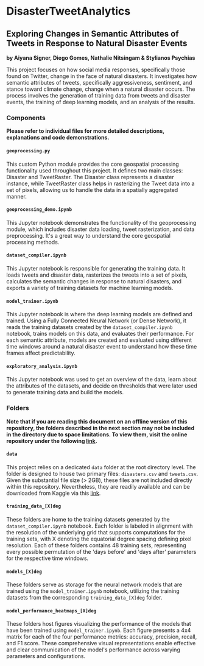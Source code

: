# DisasterTweetAnalytics
## Exploring Changes in Semantic Attributes of Tweets in Response to Natural Disaster Events

**by Aiyana Signer, Diego Gomes, Nathalie Nitsingam & Stylianos Psychias**

This project focuses on how social media responses, specifically those found on Twitter, change in the face of natural disasters. It investigates how semantic attributes of tweets, specifically aggressiveness, sentiment, and stance toward climate change, change when a natural disaster occurs. The process involves the generation of training data from tweets and disaster events, the training of deep learning models, and an analysis of the results.

### Components

**Please refer to individual files for more detailed descriptions, explanations and code demonstrations.**

#### `geoprocessing.py`
This custom Python module provides the core geospatial processing functionality used throughout this project. It defines two main classes: Disaster and TweetRaster. The Disaster class represents a disaster instance, while TweetRaster class helps in rasterizing the Tweet data into a set of pixels, allowing us to handle the data in a spatially aggregated manner.

#### `geoprocessing_demo.ipynb`
This Jupyter notebook demonstrates the functionality of the geoprocessing module, which includes disaster data loading, tweet rasterization, and data preprocessing. It's a great way to understand the core geospatial processing methods.

#### `dataset_compiler.ipynb`
This Jupyter notebook is responsible for generating the training data. It loads tweets and disaster data, rasterizes the tweets into a set of pixels, calculates the semantic changes in response to natural disasters, and exports a variety of training datasets for machine learning models.

#### `model_trainer.ipynb`
This Jupyter notebook is where the deep learning models are defined and trained. Using a Fully Connected Neural Network (or Dense Network), it reads the training datasets created by the `dataset_compiler.ipynb` notebook, trains models on this data, and evaluates their performance. For each semantic attribute, models are created and evaluated using different time windows around a natural disaster event to understand how these time frames affect predictability.

#### `exploratory_analysis.ipynb`
This Jupyter notebook was used to get an overview of the data, learn about the attributes of the datasets, and decide on thresholds that were later used to generate training data and build the models.


### Folders

**Note that if you are reading this document on an offline version of this repository, the folders described in the next section may not be included in the directory due to space limitations. To view them, visit the online repository under the following [link](https://github.com/dguzh/DisasterTweetAnalytics).**

#### `data`
This project relies on a dedicated `data` folder at the root directory level. The folder is designed to house two primary files: `disasters.csv` and `tweets.csv`. Given the substantial file size (> 2GB), these files are not included directly within this repository. Nevertheless, they are readily available and can be downloaded from Kaggle via this [link](https://www.kaggle.com/datasets/deffro/the-climate-change-twitter-dataset?select=The+Climate+Change+Twitter+Dataset.csv).

#### `training_data_[X]deg`
These folders are home to the training datasets generated by the `dataset_compiler.ipynb` notebook. Each folder is labeled in alignment with the resolution of the underlying grid that supports computations for the training sets, with X denoting the equatorial degree spacing defining pixel resolution. Each of these folders contains 48 training sets, representing every possible permutation of the 'days before' and 'days after' parameters for the respective time windows.

#### `models_[X]deg`
These folders serve as storage for the neural network models that are trained using the `model_trainer.ipynb` notebook, utilizing the training datasets from the corresponding `training_data_[X]deg` folder.

#### `model_performance_heatmaps_[X]deg`
These folders host figures visualizing the performance of the models that have been trained using `model_trainer.ipynb`. Each figure presents a 4x4 matrix for each of the four performance metrics: accuracy, precision, recall, and F1 score. These comprehensive visual representations enable effective and clear communication of the model's performance across varying parameters and configurations.